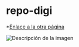 # repo-digi

*[Enlace a la otra página](otro.md)

![Descripción de la imagen](assets/f.elconfidencial.com_original_36a_e15_4ac_36ae154acded8663e9bd0402a78ab17f)
